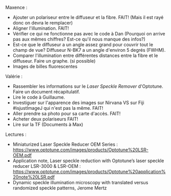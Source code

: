 Maxence : 
  - Ajouter un polariseur entre le diffuseur et la fibre. FAIT! (Mais il est rayé donc on devra le remplacer)
  - Aligner l'illumination. FAIT!
  - Vérifier ce qui ne fonctionne pas avec le code à Dan (Pourquoi on arrive pas aux mêmes chiffres? Est-ce qu'il nous manque des infos?) 
  - Est-ce que le diffuseur a un angle assez grand pour couvrir tout le champ de vue? Diffuseur N-BK7 a un angle d'environ 5 degrés (FWHM). 
  - Comparer l'illumination entre différentes distances entre la fibre et le diffuseur. Faire un graphe. (si possible)
  - Images de billes fluorescentes

Valérie : 
  - Rassembler les informations sur le *Laser Speckle Remover* d'Optotune. Faire un document récapitulatif. 
  - Lire le code à Guillaume.
  - Investiguer sur l'apparence des images sur Nirvana VS sur Fiji #isjustImageJ qui n'est pas la même. FAIT! 
  - Aller prendre sa photo pour sa carte d'accès. FAIT!
  - Acheter deux polariseurs FAIT!
  - Lire sur la TF (Documents à Max) 
  
Lectures : 
  - Miniaturized Laser Speckle Reducer OEM Series : https://www.optotune.com/images/products/Optotune%20LSR-OEM.pdf
  - Application note, Laser speckle reduction with Optotune’s laser speckle reducer LSR-3000 & LSR-OEM : https://www.optotune.com/images/products/Optotune%20application%20note%20LSR.pdf
  - Dynamic speckle illumination microscopy with translated versus randomized speckle patterns, Jerome Mertz

